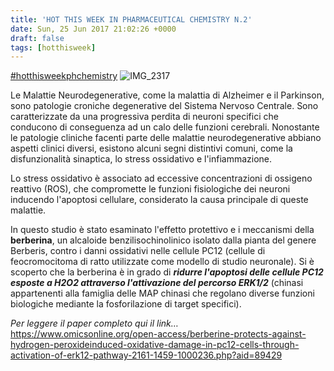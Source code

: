 ```yaml
---
title: 'HOT THIS WEEK IN PHARMACEUTICAL CHEMISTRY N.2'
date: Sun, 25 Jun 2017 21:02:26 +0000
draft: false
tags: [hotthisweek]
---
```


[#hotthisweekphchemistry](https://www.facebook.com/hashtag/hotthisweekphchemistry?source=feed_text&story_id=1364315293622760) ![IMG_2317](https://silviavernotico.files.wordpress.com/2017/06/img_2317.jpg)

Le Malattie Neurodegenerative, come la malattia di Alzheimer e il Parkinson, sono patologie croniche degenerative del Sistema Nervoso Centrale. Sono caratterizzate da una progressiva perdita di neuroni specifici che conducono di conseguenza ad un calo delle funzioni cerebrali. Nonostante le patologie cliniche facenti parte delle malattie neurodegenerative abbiano aspetti clinici diversi, esistono alcuni segni distintivi comuni, come la disfunzionalità sinaptica, lo stress ossidativo e l'infiammazione.

Lo stress ossidativo è associato ad eccessive concentrazioni di ossigeno reattivo (ROS), che compromette le funzioni fisiologiche dei neuroni inducendo l'apoptosi cellulare, considerato la causa principale di queste malattie.

In questo studio è stato esaminato l'effetto protettivo e i meccanismi della **berberina**, un alcaloide benzilisochinolinico isolato dalla pianta del genere Berberis, contro i danni ossidativi nelle cellule PC12 (cellule di feocromocitoma di ratto utilizzate come modello di studio neuronale). Si è scoperto che la berberina è in grado di _**ridurre l'apoptosi delle cellule PC12 esposte a H2O2 attraverso l'attivazione del percorso ERK1/2**_ (chinasi appartenenti alla famiglia delle MAP chinasi che regolano diverse funzioni biologiche mediante la fosforilazione di target specifici).

_Per leggere il paper completo qui il link…_ https://www.omicsonline.org/open-access/berberine-protects-against-hydrogen-peroxideinduced-oxidative-damage-in-pc12-cells-through-activation-of-erk12-pathway-2161-1459-1000236.php?aid=89429